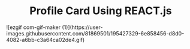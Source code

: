 <h1 align="center">Profile Card Using REACT.js</h1>
![ezgif com-gif-maker (1)](https://user-images.githubusercontent.com/81869501/195427329-6e858456-d8d0-4082-a6bb-c3a64ca02de4.gif)
